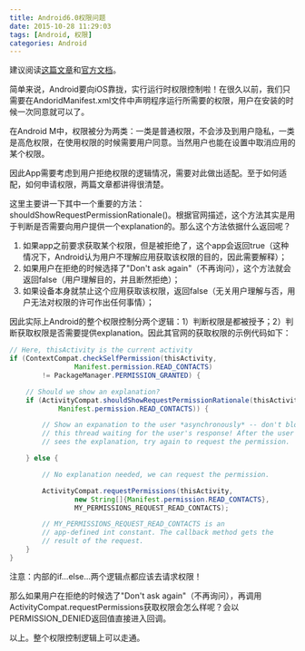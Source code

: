 ```yaml
---
title: Android6.0权限问题
date: 2015-10-28 11:29:03
tags: [Android, 权限]
categories: Android
---
```


建议阅读[这篇文章](http://inthecheesefactory.com/blog/things-you-need-to-know-about-android-m-permission-developer-edition/en)和[官方文档](http://developer.android.com/intl/zh-cn/training/permissions/requesting.html#perm-check)。

简单来说，Android要向iOS靠拢，实行运行时权限控制啦！在很久以前，我们只需要在AndoridManifest.xml文件中声明程序运行所需要的权限，用户在安装的时候一次同意就可以了。

在Android M中，权限被分为两类：一类是普通权限，不会涉及到用户隐私，一类是高危权限，在使用权限的时候需要用户同意。当然用户也能在设置中取消应用的某个权限。
<!--more-->
因此App需要考虑到用户拒绝权限的逻辑情况，需要对此做出适配。至于如何适配，如何申请权限，两篇文章都讲得很清楚。

这里主要讲一下其中一个重要的方法：shouldShowRequestPermissionRationale()。根据官网描述，这个方法其实是用于判断是否需要向用户提供一个explanation的。那么这个方法依据什么返回呢？

1. 如果app之前要求获取某个权限，但是被拒绝了，这个app会返回true（这种情况下，Android认为用户不理解应用获取该权限的目的，因此需要解释）；
2. 如果用户在拒绝的时候选择了"Don't ask again"（不再询问），这个方法就会返回false（用户理解目的，并且断然拒绝）；
3. 如果设备本身就禁止这个应用获取该权限，返回false（无关用户理解与否，用户无法对权限的许可作出任何事情）；

因此实际上Android的整个权限控制分两个逻辑：1）判断权限是都被授予；2）判断获取权限是否需要提供explanation。因此其官网的获取权限的示例代码如下：
```java
// Here, thisActivity is the current activity
if (ContextCompat.checkSelfPermission(thisActivity,
                Manifest.permission.READ_CONTACTS)
        != PackageManager.PERMISSION_GRANTED) {

    // Should we show an explanation?
    if (ActivityCompat.shouldShowRequestPermissionRationale(thisActivity,
            Manifest.permission.READ_CONTACTS)) {

        // Show an expanation to the user *asynchronously* -- don't block
        // this thread waiting for the user's response! After the user
        // sees the explanation, try again to request the permission.

    } else {

        // No explanation needed, we can request the permission.

        ActivityCompat.requestPermissions(thisActivity,
                new String[]{Manifest.permission.READ_CONTACTS},
                MY_PERMISSIONS_REQUEST_READ_CONTACTS);

        // MY_PERMISSIONS_REQUEST_READ_CONTACTS is an
        // app-defined int constant. The callback method gets the
        // result of the request.
    }
}
```
注意：内部的if...else...两个逻辑点都应该去请求权限！

那么如果用户在拒绝的时候选了"Don't ask again"（不再询问），再调用ActivityCompat.requestPermissions获取权限会怎么样呢？会以PERMISSION_DENIED返回值直接进入回调。

以上。整个权限控制逻辑上可以走通。

